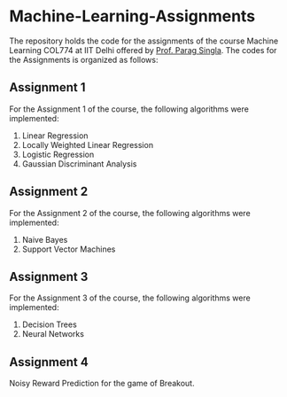 # Machine-Learning-Assignments
The repository holds the code for the assignments of the course Machine Learning COL774 at IIT Delhi offered by [Prof. Parag Singla](http://www.cse.iitd.ac.in/~parags/). The codes for the Assignments is organized as follows:

## Assignment 1
For the Assignment 1 of the course, the following algorithms were implemented:
1. Linear Regression
2. Locally Weighted Linear Regression
3. Logistic Regression
4. Gaussian Discriminant Analysis

## Assignment 2
For the Assignment 2 of the course, the following algorithms were implemented:
1. Naive Bayes
2. Support Vector Machines

## Assignment 3
For the Assignment 3 of the course, the following algorithms were implemented:
1. Decision Trees
2. Neural Networks

## Assignment 4
Noisy Reward Prediction for the game of Breakout.
